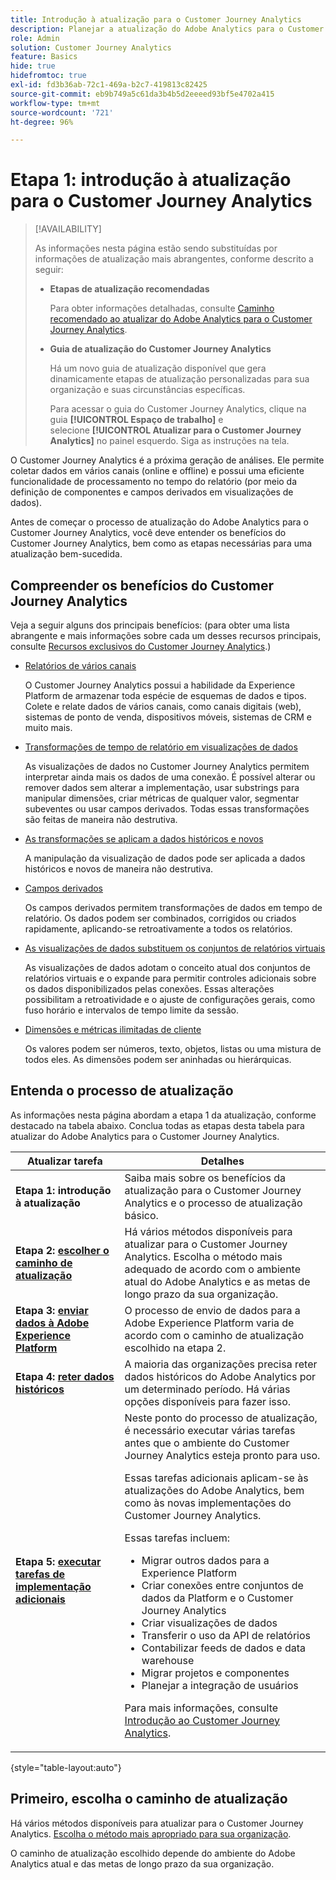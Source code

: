 ```yaml
---
title: Introdução à atualização para o Customer Journey Analytics
description: Planejar a atualização do Adobe Analytics para o Customer Journey Analytics
role: Admin
solution: Customer Journey Analytics
feature: Basics
hide: true
hidefromtoc: true
exl-id: fd3b36ab-72c1-469a-b2c7-419813c82425
source-git-commit: eb9b749a5c61da3b4b5d2eeeed93bf5e4702a415
workflow-type: tm+mt
source-wordcount: '721'
ht-degree: 96%

---
```


# Etapa 1: introdução à atualização para o Customer Journey Analytics

>[!AVAILABILITY]
>
>As informações nesta página estão sendo substituídas por informações de atualização mais abrangentes, conforme descrito a seguir: <ul><li>**Etapas de atualização recomendadas**<p>Para obter informações detalhadas, consulte [Caminho recomendado ao atualizar do Adobe Analytics para o Customer Journey Analytics](/help/getting-started/cja-upgrade/cja-upgrade-recommendations.md).</p></li><li>**Guia de atualização do Customer Journey Analytics**<p>Há um novo guia de atualização disponível que gera dinamicamente etapas de atualização personalizadas para sua organização e suas circunstâncias específicas.</p><p>Para acessar o guia do Customer Journey Analytics, clique na guia **[!UICONTROL Espaço de trabalho]** e selecione **[!UICONTROL Atualizar para o Customer Journey Analytics]** no painel esquerdo. Siga as instruções na tela.</p></li></ul>

O Customer Journey Analytics é a próxima geração de análises. Ele permite coletar dados em vários canais (online e offline) e possui uma eficiente funcionalidade de processamento no tempo do relatório (por meio da definição de componentes e campos derivados em visualizações de dados).

Antes de começar o processo de atualização do Adobe Analytics para o Customer Journey Analytics, você deve entender os benefícios do Customer Journey Analytics, bem como as etapas necessárias para uma atualização bem-sucedida.

## Compreender os benefícios do Customer Journey Analytics

Veja a seguir alguns dos principais benefícios: (para obter uma lista abrangente e mais informações sobre cada um desses recursos principais, consulte [Recursos exclusivos do Customer Journey Analytics](/help/getting-started/aa-vs-cja/cja-aa.md#adobe-customer-journey-analytics-features-not-available-in-adobe-analytics).)

* [Relatórios de vários canais](/help/getting-started/aa-to-cja-user.md#changes-to-data-architecture)

  O Customer Journey Analytics possui a habilidade da Experience Platform de armazenar toda espécie de esquemas de dados e tipos. Colete e relate dados de vários canais, como canais digitais (web), sistemas de ponto de venda, dispositivos móveis, sistemas de CRM e muito mais.

* [Transformações de tempo de relatório em visualizações de dados](/help/getting-started/aa-vs-cja/vrs-dataview-sandbox-adc.md#customer-journey-analytics-data-views)

  As visualizações de dados no Customer Journey Analytics permitem interpretar ainda mais os dados de uma conexão. É possível alterar ou remover dados sem alterar a implementação, usar substrings para manipular dimensões, criar métricas de qualquer valor, segmentar subeventes ou usar campos derivados. Todas essas transformações são feitas de maneira não destrutiva. 

* [As transformações se aplicam a dados históricos e novos](/help/getting-started/aa-vs-cja/vrs-dataview-sandbox-adc.md)

  A manipulação da visualização de dados pode ser aplicada a dados históricos e novos de maneira não destrutiva.

* [Campos derivados](/help/data-views/derived-fields/derived-fields.md)

  Os campos derivados permitem transformações de dados em tempo de relatório. Os dados podem ser combinados, corrigidos ou criados rapidamente, aplicando-se retroativamente a todos os relatórios.

* [As visualizações de dados substituem os conjuntos de relatórios virtuais](/help/getting-started/aa-to-cja-user.md#changes-to-the-concept-of-virtual-report-suites)

  As visualizações de dados adotam o conceito atual dos conjuntos de relatórios virtuais e o expande para permitir controles adicionais sobre os dados disponibilizados pelas conexões. Essas alterações possibilitam a retroatividade e o ajuste de configurações gerais, como fuso horário e intervalos de tempo limite da sessão. 

* [Dimensões e métricas ilimitadas de cliente](/help/getting-started/aa-to-cja-user.md#changes-to-the-concept-of-evars-and-props)

  Os valores podem ser números, texto, objetos, listas ou uma mistura de todos eles. As dimensões podem ser aninhadas ou hierárquicas. 

## Entenda o processo de atualização

<!-- Include a graphic of the end-to-end process, as well as links to each step of the process -->
As informações nesta página abordam a etapa 1 da atualização, conforme destacado na tabela abaixo. Conclua todas as etapas desta tabela para atualizar do Adobe Analytics para o Customer Journey Analytics.

| Atualizar tarefa | Detalhes |
|---------|----------|
| <span class="preview">**Etapa 1: introdução à atualização**</span> | <span class="preview">Saiba mais sobre os benefícios da atualização para o Customer Journey Analytics e o processo de atualização básico.</span> |
| **Etapa 2: [escolher o caminho de atualização](/help/getting-started/cja-upgrade/cja-upgrade-path.md)** | Há vários métodos disponíveis para atualizar para o Customer Journey Analytics. Escolha o método mais adequado de acordo com o ambiente atual do Adobe Analytics e as metas de longo prazo da sua organização. |
| **Etapa 3: [enviar dados à Adobe Experience Platform](/help/getting-started/cja-upgrade/cja-upgrade-send-to-platform.md)** | O processo de envio de dados para a Adobe Experience Platform varia de acordo com o caminho de atualização escolhido na etapa 2. |
| **Etapa 4: [reter dados históricos](/help/getting-started/cja-upgrade/cja-upgrade-historical-data.md)** | A maioria das organizações precisa reter dados históricos do Adobe Analytics por um determinado período. Há várias opções disponíveis para fazer isso. |
| **Etapa 5: [executar tarefas de implementação adicionais](/help/getting-started/cja-getting-started.md)** | Neste ponto do processo de atualização, é necessário executar várias tarefas antes que o ambiente do Customer Journey Analytics esteja pronto para uso.<p>Essas tarefas adicionais aplicam-se às atualizações do Adobe Analytics, bem como às novas implementações do Customer Journey Analytics.</p><p>Essas tarefas incluem:</p><ul><li>Migrar outros dados para a Experience Platform</li><li>Criar conexões entre conjuntos de dados da Platform e o Customer Journey Analytics</li><li>Criar visualizações de dados</li><li>Transferir o uso da API de relatórios</li><li>Contabilizar feeds de dados e data warehouse</li><li>Migrar projetos e componentes</li><li>Planejar a integração de usuários</li></ul> <p>Para mais informações, consulte [Introdução ao Customer Journey Analytics](/help/getting-started/cja-getting-started.md). |

{style="table-layout:auto"}

## Primeiro, escolha o caminho de atualização

Há vários métodos disponíveis para atualizar para o Customer Journey Analytics. [Escolha o método mais apropriado para sua organização](/help/getting-started/cja-upgrade/cja-upgrade-path.md).

O caminho de atualização escolhido depende do ambiente do Adobe Analytics atual e das metas de longo prazo da sua organização.
